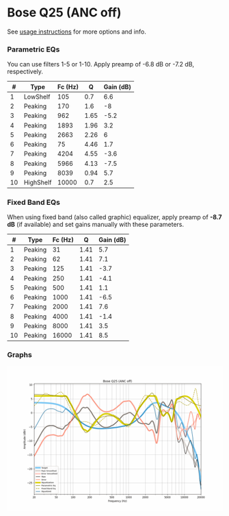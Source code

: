 # Bose Q25 (ANC off)
See [usage instructions](https://github.com/jaakkopasanen/AutoEq#usage) for more options and info.

### Parametric EQs
You can use filters 1-5 or 1-10. Apply preamp of -6.8 dB or -7.2 dB, respectively.

|   # | Type      |   Fc (Hz) |    Q |   Gain (dB) |
|-----|-----------|-----------|------|-------------|
|   1 | LowShelf  |       105 | 0.7  |         6.6 |
|   2 | Peaking   |       170 | 1.6  |        -8   |
|   3 | Peaking   |       962 | 1.65 |        -5.2 |
|   4 | Peaking   |      1893 | 1.96 |         3.2 |
|   5 | Peaking   |      2663 | 2.26 |         6   |
|   6 | Peaking   |        75 | 4.46 |         1.7 |
|   7 | Peaking   |      4204 | 4.55 |        -3.6 |
|   8 | Peaking   |      5966 | 4.13 |        -7.5 |
|   9 | Peaking   |      8039 | 0.94 |         5.7 |
|  10 | HighShelf |     10000 | 0.7  |         2.5 |

### Fixed Band EQs
When using fixed band (also called graphic) equalizer, apply preamp of **-8.7 dB** (if available) and set gains manually with these parameters.

|   # | Type    |   Fc (Hz) |    Q |   Gain (dB) |
|-----|---------|-----------|------|-------------|
|   1 | Peaking |        31 | 1.41 |         5.7 |
|   2 | Peaking |        62 | 1.41 |         7.1 |
|   3 | Peaking |       125 | 1.41 |        -3.7 |
|   4 | Peaking |       250 | 1.41 |        -4.1 |
|   5 | Peaking |       500 | 1.41 |         1.1 |
|   6 | Peaking |      1000 | 1.41 |        -6.5 |
|   7 | Peaking |      2000 | 1.41 |         7.6 |
|   8 | Peaking |      4000 | 1.41 |        -1.4 |
|   9 | Peaking |      8000 | 1.41 |         3.5 |
|  10 | Peaking |     16000 | 1.41 |         8.5 |

### Graphs
![](./Bose%20Q25%20(ANC%20off).png)
